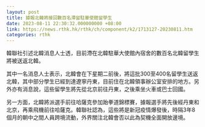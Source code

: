 ```yaml
---
layout: post
title: 據報北韓將接回數百名滯留駐華使館留學生
date: 2023-08-11 22:30:32.000000000 +08:00
link: https://news.rthk.hk/rthk/ch/component/k2/1713127-20230811.htm
categories: rthk
---
```


韓聯社引述北韓消息人士透，目前滯在北韓駐華大使館內宿舍的數百名北韓留學生將被送返北韓。

其中一名消息人士表示，北韓會在下星期二前後，將這批300至400名留學生送返北韓，其中部分學生已經到達遼寧丹東，目前住在北韓領事辦公室安排的地方。另外亦有消息說，這些留學生將先從北京前往丹東，之後乘坐火車或巴士回國。

另一方面，北韓將派選手前往哈薩克參加跆拳道錦標賽，據報選手將先後經丹東和北京，再乘飛機前往哈薩克。韓聯社認為，這些將是新冠疫情爆發後，時隔3年8個月的朝中之間人員跨境流動，外界關注北韓會否以此為契機全面開放邊境。
